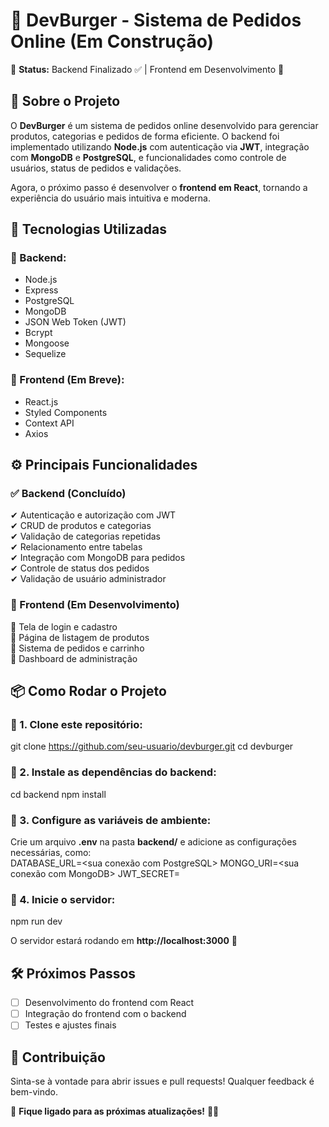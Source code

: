 # 📌 DevBurger - Sistema de Pedidos Online (Em Construção)

🚧 **Status:** Backend Finalizado ✅ | Frontend em Desenvolvimento 🚀  

## 📖 Sobre o Projeto  
O **DevBurger** é um sistema de pedidos online desenvolvido para gerenciar produtos, categorias e pedidos de forma eficiente. O backend foi implementado utilizando **Node.js** com autenticação via **JWT**, integração com **MongoDB** e **PostgreSQL**, e funcionalidades como controle de usuários, status de pedidos e validações.  

Agora, o próximo passo é desenvolver o **frontend em React**, tornando a experiência do usuário mais intuitiva e moderna.  

## 🚀 Tecnologias Utilizadas  

### 🔹 Backend:  
- Node.js  
- Express  
- PostgreSQL  
- MongoDB  
- JSON Web Token (JWT)  
- Bcrypt  
- Mongoose  
- Sequelize  

### 🔹 Frontend (Em Breve):  
- React.js  
- Styled Components  
- Context API  
- Axios  

## ⚙ Principais Funcionalidades  

### ✅ Backend (Concluído)  
✔ Autenticação e autorização com JWT  
✔ CRUD de produtos e categorias  
✔ Validação de categorias repetidas  
✔ Relacionamento entre tabelas  
✔ Integração com MongoDB para pedidos  
✔ Controle de status dos pedidos  
✔ Validação de usuário administrador  

### 🔄 Frontend (Em Desenvolvimento)  
🚀 Tela de login e cadastro  
🚀 Página de listagem de produtos  
🚀 Sistema de pedidos e carrinho  
🚀 Dashboard de administração  

## 📦 Como Rodar o Projeto  

### 🔹 1. Clone este repositório:  
git clone https://github.com/seu-usuario/devburger.git cd devburger

### 🔹 2. Instale as dependências do backend:  
cd backend npm install

### 🔹 3. Configure as variáveis de ambiente:  
Crie um arquivo **.env** na pasta **backend/** e adicione as configurações necessárias, como:  
DATABASE_URL=<sua conexão com PostgreSQL> MONGO_URI=<sua conexão com MongoDB> JWT_SECRET=<sua chave secreta JWT>

### 🔹 4. Inicie o servidor:  
npm run dev


O servidor estará rodando em **http://localhost:3000** 🚀  

## 🛠 Próximos Passos  
- [ ] Desenvolvimento do frontend com React  
- [ ] Integração do frontend com o backend  
- [ ] Testes e ajustes finais  

## 🤝 Contribuição  
Sinta-se à vontade para abrir issues e pull requests! Qualquer feedback é bem-vindo.  

📢 **Fique ligado para as próximas atualizações!** 🚀🔥  

